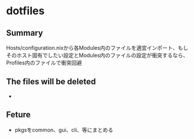 # dotfiles

## Summary
Hosts/configuration.nixから各Modules内のファイルを適宜インポート、もしそのホスト固有でしたい設定とModules内のファイルの設定が衝突するなら、Profiles内のファイルで衝突回避

## The files will be deleted
- 

## Feture
- pkgsをcommon、gui、cli、等にまとめる